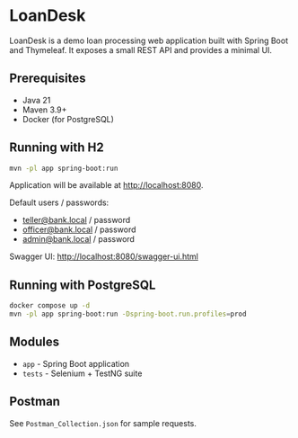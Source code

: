 # LoanDesk

LoanDesk is a demo loan processing web application built with Spring Boot and Thymeleaf. It exposes a small REST API and provides a minimal UI.

## Prerequisites
- Java 21
- Maven 3.9+
- Docker (for PostgreSQL)

## Running with H2
```bash
mvn -pl app spring-boot:run
```
Application will be available at [http://localhost:8080](http://localhost:8080).

Default users / passwords:
- teller@bank.local / password
- officer@bank.local / password
- admin@bank.local / password

Swagger UI: [http://localhost:8080/swagger-ui.html](http://localhost:8080/swagger-ui.html)

## Running with PostgreSQL
```bash
docker compose up -d
mvn -pl app spring-boot:run -Dspring-boot.run.profiles=prod
```

## Modules
- `app` - Spring Boot application
- `tests` - Selenium + TestNG suite

## Postman
See `Postman_Collection.json` for sample requests.
